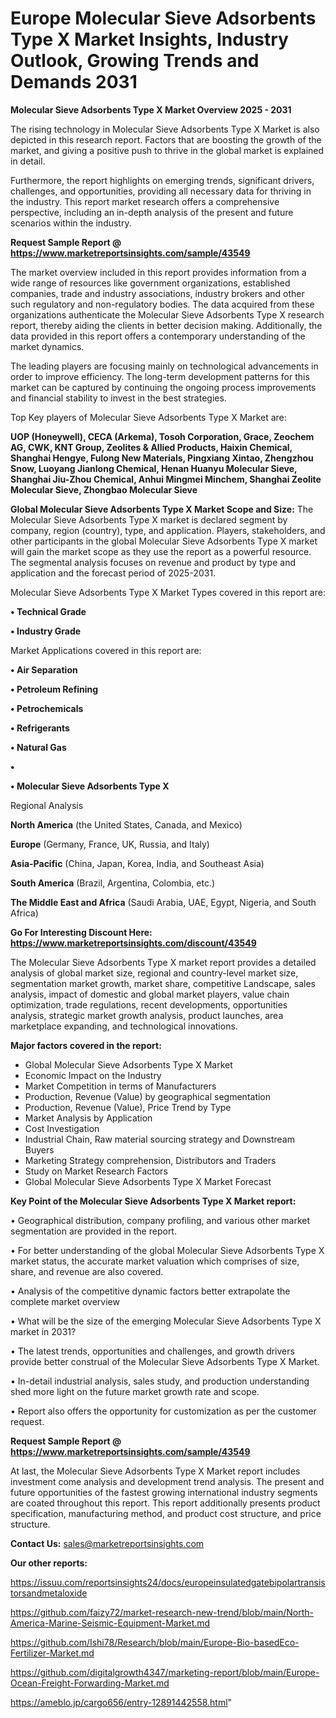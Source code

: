 # Europe Molecular Sieve Adsorbents Type X Market Insights, Industry Outlook, Growing Trends and Demands 2031

<Strong> Molecular Sieve Adsorbents Type X Market Overview 2025 - 2031</strong>

The rising technology in Molecular Sieve Adsorbents Type X Market is also depicted in this research report. Factors that are boosting the growth of the market, and giving a positive push to thrive in the global market is explained in detail.

Furthermore, the report highlights on emerging trends, significant drivers, challenges, and opportunities, providing all necessary data for thriving in the industry. This report market research offers a comprehensive perspective, including an in-depth analysis of the present and future scenarios within the industry.

<strong>Request Sample Report @ <a href=https://www.marketreportsinsights.com/sample/43549>https://www.marketreportsinsights.com/sample/43549</a></strong>

The market overview included in this report provides information from a wide range of resources like government organizations, established companies, trade and industry associations, industry brokers and other such regulatory and non-regulatory bodies. The data acquired from these organizations authenticate the Molecular Sieve Adsorbents Type X research report, thereby aiding the clients in better decision making. Additionally, the data provided in this report offers a contemporary understanding of the market dynamics.

The leading players are focusing mainly on technological advancements in order to improve efficiency. The long-term development patterns for this market can be captured by continuing the ongoing process improvements and financial stability to invest in the best strategies.

Top Key players of Molecular Sieve Adsorbents Type X Market are:

<strong>UOP (Honeywell), CECA (Arkema), Tosoh Corporation, Grace, Zeochem AG, CWK, KNT Group, Zeolites & Allied Products, Haixin Chemical, Shanghai Hengye, Fulong New Materials, Pingxiang Xintao, Zhengzhou Snow, Luoyang Jianlong Chemical, Henan Huanyu Molecular Sieve, Shanghai Jiu-Zhou Chemical, Anhui Mingmei Minchem, Shanghai Zeolite Molecular Sieve, Zhongbao Molecular Sieve</strong>

<strong><b>Global Molecular Sieve Adsorbents Type X Market Scope and Size:</b></strong>
The Molecular Sieve Adsorbents Type X market is declared segment by company, region (country), type, and application. Players, stakeholders, and other participants in the global Molecular Sieve Adsorbents Type X market will gain the market scope as they use the report as a powerful resource. The segmental analysis focuses on revenue and product by type and application and the forecast period of 2025-2031.

Molecular Sieve Adsorbents Type X Market Types covered in this report are:

<strong>•  Technical Grade

•  Industry Grade</strong>

Market Applications covered in this report are:

<strong>•  Air Separation

•  Petroleum Refining

•  Petrochemicals

•  Refrigerants

•  Natural Gas

•  

•  Molecular Sieve Adsorbents Type X</strong> 

Regional Analysis

<strong>North America</strong> (the United States, Canada, and Mexico)

<strong>Europe</strong> (Germany, France, UK, Russia, and Italy)

<strong>Asia-Pacific</strong> (China, Japan, Korea, India, and Southeast Asia)

<strong>South America</strong> (Brazil, Argentina, Colombia, etc.)

<strong>The Middle East and Africa</strong> (Saudi Arabia, UAE, Egypt, Nigeria, and South Africa)

<strong>Go For Interesting Discount Here: <a href=https://www.marketreportsinsights.com/discount/43549>https://www.marketreportsinsights.com/discount/43549</a></strong>

The Molecular Sieve Adsorbents Type X market report provides a detailed analysis of global market size, regional and country-level market size, segmentation market growth, market share, competitive Landscape, sales analysis, impact of domestic and global market players, value chain optimization, trade regulations, recent developments, opportunities analysis, strategic market growth analysis, product launches, area marketplace expanding, and technological innovations.

<strong><b>Major factors covered in the report:</b></strong>
<ul>
  <li>Global Molecular Sieve Adsorbents Type X Market </li>
  <li>Economic Impact on the Industry</li>
  <li>Market Competition in terms of Manufacturers</li>
  <li>Production, Revenue (Value) by geographical segmentation</li>
  <li>Production, Revenue (Value), Price Trend by Type</li>
  <li>Market Analysis by Application</li>
  <li>Cost Investigation</li>
  <li>Industrial Chain, Raw material sourcing strategy and Downstream Buyers</li>
  <li>Marketing Strategy comprehension, Distributors and Traders</li>
  <li>Study on Market Research Factors</li>
  <li>Global Molecular Sieve Adsorbents Type X Market Forecast</li>
</ul>

<strong><b>Key Point of the Molecular Sieve Adsorbents Type X Market report:</b></strong>

• Geographical distribution, company profiling, and various other market segmentation are provided in the report.

• For better understanding of the global Molecular Sieve Adsorbents Type X market status, the accurate market valuation which comprises of size, share, and revenue are also covered.

• Analysis of the competitive dynamic factors better extrapolate the complete market overview

• What will be the size of the emerging Molecular Sieve Adsorbents Type X market in 2031?

• The latest trends, opportunities and challenges, and growth drivers provide better construal of the Molecular Sieve Adsorbents Type X Market.

• In-detail industrial analysis, sales study, and production understanding shed more light on the future market growth rate and scope.

• Report also offers the opportunity for customization as per the customer request.

<strong>Request Sample Report @ <a href=https://www.marketreportsinsights.com/sample/43549>https://www.marketreportsinsights.com/sample/43549</a></strong>

At last, the Molecular Sieve Adsorbents Type X Market report includes investment come analysis and development trend analysis. The present and future opportunities of the fastest growing international industry segments are coated throughout this report. This report additionally presents product specification, manufacturing method, and product cost structure, and price structure.

<strong>Contact Us:</strong>
sales@marketreportsinsights.com

<strong>Our other reports:</strong>

<a href=https://issuu.com/reportsinsights24/docs/europeinsulatedgatebipolartransistorsandmetaloxide>https://issuu.com/reportsinsights24/docs/europeinsulatedgatebipolartransistorsandmetaloxide</a>

<a href=https://github.com/faizy72/market-research-new-trend/blob/main/North-America-Marine-Seismic-Equipment-Market.md>https://github.com/faizy72/market-research-new-trend/blob/main/North-America-Marine-Seismic-Equipment-Market.md</a>

<a href=https://github.com/Ishi78/Research/blob/main/Europe-Bio-basedEco-Fertilizer-Market.md>https://github.com/Ishi78/Research/blob/main/Europe-Bio-basedEco-Fertilizer-Market.md</a>

<a href=https://github.com/digitalgrowth4347/marketing-report/blob/main/Europe-Ocean-Freight-Forwarding-Market.md>https://github.com/digitalgrowth4347/marketing-report/blob/main/Europe-Ocean-Freight-Forwarding-Market.md</a>

<a href=https://ameblo.jp/cargo656/entry-12891442558.html>https://ameblo.jp/cargo656/entry-12891442558.html</a>"

